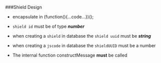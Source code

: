 ###Shield Design

- encapsulate in (function(){...code...})();
- `shield id` must be of type ***number***
- when creating a `shield` in database the `shield uuid` must be ***string***
- when creating a `jscode` in database the `shieldUUID` must be a number


- The internal function constructMessage **must** be called
